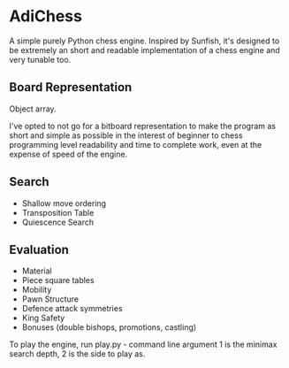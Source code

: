 AdiChess
========

A simple purely Python chess engine.
Inspired by Sunfish, it's designed to be extremely an short and readable implementation
of a chess engine and very tunable too.

Board Representation
--------------------
Object array.

I've opted to not go for a bitboard representation to make the program as short and simple as possible in the interest
of beginner to chess programming level readability and time to complete work, even at the expense of speed of the engine.

Search
------

* Shallow move ordering
* Transposition Table
* Quiescence Search

Evaluation
----------

* Material
* Piece square tables
* Mobility
* Pawn Structure
* Defence attack symmetries
* King Safety
* Bonuses (double bishops, promotions, castling)

To play the engine, run play.py - command line argument 1 is the minimax search depth, 2 is the side to play as.